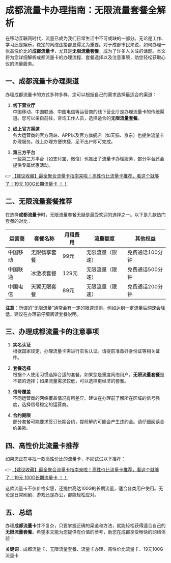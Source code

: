 # 成都流量卡办理指南：无限流量套餐全解析

在移动互联网时代，流量已成为我们日常生活中不可或缺的一部分。无论是工作、学习还是娱乐，稳定的网络连接都显得尤为重要。对于成都市民来说，如何办理一张高性价比的**成都流量卡**，尤其是**无限流量套餐**，成为了许多人关注的话题。本文将为您详细解析成都流量卡的办理流程、套餐选择以及注意事项，助您轻松获取心仪的流量服务。

## 一、成都流量卡办理渠道

办理成都流量卡的方式多种多样，您可以根据自己的需求选择最适合的渠道：

1. **线下营业厅**  
   中国移动、中国联通、中国电信等运营商的线下营业厅是办理流量卡的传统渠道。您可以亲自前往，咨询工作人员，选择适合的**无限流量套餐**。

2. **线上官方渠道**  
   各大运营商的官方网站、APP以及官方旗舰店（如天猫、京东）也提供流量卡办理服务。线上办理方便快捷，足不出户即可完成。

3. **第三方平台**  
   一些第三方平台（如支付宝、微信）也推出了流量卡办理服务，部分平台还会提供专属优惠活动。

👉 [【建议收藏】最全聚合流量卡指南来啦！高性价比流量卡推荐，看这个就够了！19元 100G长期流量卡 ！！](https://bit.ly/Liuliangka)

## 二、无限流量套餐推荐

在选择**成都流量卡**时，无限流量套餐无疑是最受欢迎的选择之一。以下是几款热门套餐的对比：

| 运营商 | 套餐名称 | 月租费用 | 流量额度 | 其他权益 |
|--------|----------|----------|----------|----------|
| 中国移动 | 无限畅享套餐 | 99元 | 无限流量（限速） | 免费通话100分钟 |
| 中国联通 | 冰激凌套餐 | 129元 | 无限流量（限速） | 免费通话500分钟 |
| 中国电信 | 天翼无限套餐 | 89元 | 无限流量（限速） | 免费通话200分钟 |

**注意**：所谓的“无限流量”通常会有一定的限速规则，例如达到一定流量后网速会降低。建议在办理前仔细阅读套餐说明。

## 三、办理成都流量卡的注意事项

1. **实名认证**  
   根据国家规定，办理流量卡需进行实名认证。请提前准备好身份证等相关证件。

2. **套餐选择**  
   根据个人使用习惯选择合适的套餐。如果您是重度网络用户，**无限流量套餐**是不错的选择；如果流量需求较低，可以选择更经济的套餐。

3. **信号覆盖**  
   不同运营商的网络覆盖情况有所差异。建议在办理前了解所在区域的信号强度，选择信号稳定的运营商。

4. **合约期限**  
   部分套餐可能要求签订长期合约，提前解约可能会产生违约金。请仔细阅读合约条款。

## 四、高性价比流量卡推荐

如果您正在寻找一款高性价比的流量卡，不妨试试以下推荐：

👉 [【建议收藏】最全聚合流量卡指南来啦！高性价比流量卡推荐，看这个就够了！19元 100G长期流量卡 ！！](https://bit.ly/Liuliangka)

这款流量卡不仅价格实惠，还提供高达100G的长期流量，适合各类用户使用。无论是日常刷剧、游戏还是办公，都能轻松应对。

## 五、总结

办理**成都流量卡**并不复杂，只要掌握正确的渠道和方法，就能轻松获得适合自己的**无限流量套餐**。希望本文能为您提供有价值的参考，助您在成都享受畅快的网络体验！

**关键词**：成都流量卡、无限流量套餐、流量卡办理、高性价比流量卡、19元100G流量卡